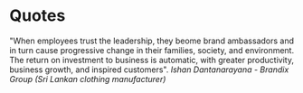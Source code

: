 # Quotes

"When employees trust the leadership, they beome brand ambassadors and in turn cause progressive change in their families, society, and environment.  The return on investment to business is automatic, with greater productivity, business growth, and inspired customers".
*Ishan Dantanarayana - Brandix Group (Sri Lankan clothing manufacturer)*
